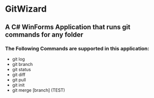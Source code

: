 # GitWizard
## A C# WinForms Application that runs git commands for any folder
### The Following Commands are supported in this application:
- git log
- git branch
- git status
- git diff
- git pull
- git init
- git merge [branch] (TEST)